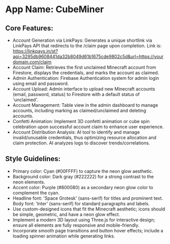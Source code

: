 # **App Name**: CubeMiner

## Core Features:

- Account Generation via LinkPays: Generates a unique shortlink via LinkPays API that redirects to the /claim page upon completion. Link is: https://linkpays.in/st?api=3295db9608441da32b8049d61b1675cde9802c5d&url=https://yourdomain.com/claim
- Account Claim: Retrieves the first unclaimed Minecraft account from Firestore, displays the credentials, and marks the account as claimed.
- Admin Authentication: Firebase Authentication system for admin login using email and password.
- Account Upload: Admin interface to upload new Minecraft accounts (email, password, status) to Firestore with a default status of 'unclaimed'.
- Account Management: Table view in the admin dashboard to manage accounts, including marking as claimed/unclaimed and deleting accounts.
- Confetti Animation: Implement 3D confetti animation or cube spin celebration upon successful account claim to enhance user experience.
- Account Distribution Analysis: AI tool to identify and manage invalid/unusable credentials, thus optimizing resource allocation and claim protection. AI analyzes logs to discover trends/correlations.

## Style Guidelines:

- Primary color: Cyan (#00FFFF) to capture the neon glow aesthetic.
- Background color: Dark gray (#222222) for a strong contrast to the neon elements.
- Accent color: Purple (#800080) as a secondary neon glow color to complement the cyan.
- Headline font: 'Space Grotesk' (sans-serif) for titles and prominent text. Body font: 'Inter' (sans-serif) for standard paragraphs and labels.
- Use custom-designed icons that fit the Minecraft aesthetic; icons should be simple, geometric, and have a neon glow effect.
- Implement a modern 3D layout using Three.js for interactive design; ensure all elements are fully responsive and mobile-friendly.
- Incorporate smooth page transitions and button hover effects; include a loading spinner animation while generating links.